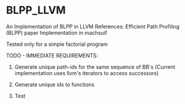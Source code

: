 # BLPP_LLVM
An Implementation of BLPP in LLVM
References:
Efficient Path Profiling (BLPP) paper
Implementation in machsuif

Tested only for a simple factorial program

TODO - IMMEDIATE REQUIREMENTS:

1) Generate unique path-ids for the same sequence of BB's (Current implementation uses llvm's iterators to access successors)

2) Generate unique ids to functions

3) Test
